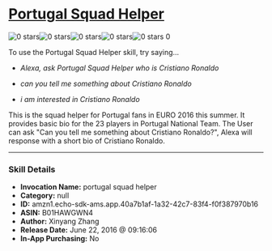 # [Portugal Squad Helper](http://alexa.amazon.com/#skills/amzn1.echo-sdk-ams.app.40a7b1af-1a32-42c7-83f4-f0f387970b16)
![0 stars](../../images/ic_star_border_black_18dp_1x.png)![0 stars](../../images/ic_star_border_black_18dp_1x.png)![0 stars](../../images/ic_star_border_black_18dp_1x.png)![0 stars](../../images/ic_star_border_black_18dp_1x.png)![0 stars](../../images/ic_star_border_black_18dp_1x.png) 0

To use the Portugal Squad Helper skill, try saying...

* *Alexa, ask Portugal Squad Helper who is Cristiano Ronaldo*

* *can you tell me something about Cristiano Ronaldo*

* *i am interested in Cristiano Ronaldo*

This is the squad helper for Portugal fans in EURO 2016 this summer. It provides basic bio for the 23 players in Portugal National Team. The User can ask "Can you tell me something about Cristiano Ronaldo?", Alexa will response with a short bio of Cristiano Ronaldo.

***

### Skill Details

* **Invocation Name:** portugal squad helper
* **Category:** null
* **ID:** amzn1.echo-sdk-ams.app.40a7b1af-1a32-42c7-83f4-f0f387970b16
* **ASIN:** B01HAWGWN4
* **Author:** Xinyang Zhang
* **Release Date:** June 22, 2016 @ 09:16:06
* **In-App Purchasing:** No
